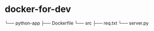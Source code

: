 # docker-for-dev

└── python-app
    ├── Dockerfile
    └── src
        ├── req.txt
        └── server.py

